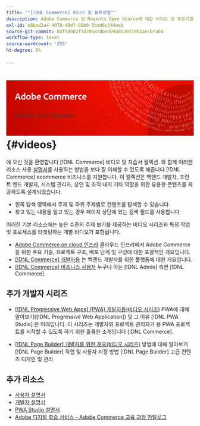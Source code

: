```yaml
---
title: '"[!DNL Commerce] 비디오 및 튜토리얼"'
description: Adobe Commerce 및 Magento Open Source에 대한 비디오 및 튜토리얼 모음입니다
exl-id: e6bed3a4-4078-40df-88b0-3bad6c144aeb
source-git-commit: 84f5d9d2f34785874bed09481207c951aecbca04
workflow-type: tm+mt
source-wordcount: '255'
ht-degree: 6%

---
```


# <!-- use banner as heading -->![상거래 비디오 및 Tutorials](./assets/banner-videos-home.png) {#videos}

에 오신 것을 환영합니다 [!DNL Commerce] 비디오 및 자습서 컬렉션. 와 함께 이러한 리소스 사용 [설명서](https://experienceleague.adobe.com/docs/commerce.html)를 사용하는 방법을 보다 잘 이해할 수 있도록 해줍니다 [!DNL Commerce] ecommerce 비즈니스를 지원합니다. 이 컬렉션은 백엔드 개발자, 프런트 엔드 개발자, 시스템 관리자, 상인 및 조직 내의 기타 역할을 위한 유용한 콘텐츠를 제공하도록 설계되었습니다.

- 왼쪽 탐색 영역에서 주제 및 하위 주제별로 컨텐츠를 탐색할 수 있습니다
- 찾고 있는 내용을 알고 있는 경우 페이지 상단에 있는 검색 필드를 사용합니다

이러한 기본 리소스에는 높은 수준의 주제 보기를 제공하는 비디오 시리즈와 특정 작업 및 프로세스를 타겟팅하는 개별 비디오가 포함됩니다.

- [Adobe Commerce on cloud 인프라](./cloud/1-overview.md) 클라우드 인프라에서 Adobe Commerce을 위한 주요 기술, 프로젝트 구조, 배포 단계 및 구성에 대한 포괄적인 개요입니다.
- [[!DNL Commerce] 개발자용](./developer/backend-1-1-overview.md) 는 백엔드 개발자를 위한 플랫폼에 대한 개요입니다.
- [[!DNL Commerce] 비즈니스 사용자](./merchant/introduction/1-1-menus.md) 누구나 아는 [!DNL Admin] 측면 [!DNL Commerce].

## 추가 개발자 시리즈

- [[!DNL Progressive Web Apps] (PWA) 개발자용(비디오 시리즈)](./pwa/introduction/1-overview.md) PWA에 대해 알아보기([!DNL Progressive Web Application]) 및 그 이유 [!DNL PWA Studio] 은 미래입니다&#x200B;. 이 시리즈는 개발자와 프로젝트 관리자가 용 PWA 프로젝트를 시작할 수 있도록 하기 위한 훌륭한 소개입니다 [!DNL Commerce].

- [[!DNL Page Builder] 개발자를 위한 개요(비디오 시리즈)](./developer/page-builder/1-intro-case-studies.md) 방법에 대해 알아보기 [!DNL Page Builder] 작업 및 사용자 지정 방법 [!DNL Page Builder] 고급 컨텐츠 디자인 및 관리

<!--
- **[Security planning for [!DNL Commerce] (video series)](./security/summit-security/1-summit-security.md)**
    <br>
    *How the e-commerce threat landscape is changing. The importance of security for the customer running an e-commerce application and specific processes and practices for securing Magento*
-->

## 추가 리소스

- [사용자 설명서](https://docs.magento.com/)
- [개발자 설명서](https://devdocs.magento.com/)
- [PWA Studio 설명서](https://developer.adobe.com/commerce/pwa-studio/)
- [Adobe 디지털 학습 서비스 - Adobe Commerce 교육 과정 카탈로그](https://learning.adobe.com/catalog.html?solution=Adobe%20Commerce)
